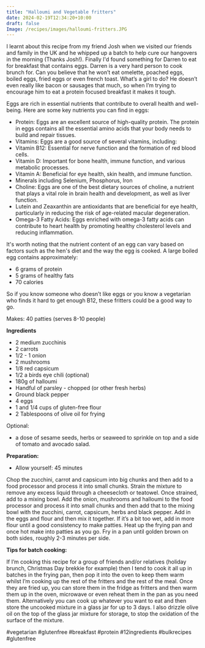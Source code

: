 ```yaml
---
title: "Halloumi and Vegetable fritters"
date: 2024-02-19T12:34:20+10:00
draft: false
Image: /recipes/images/halloumi-fritters.JPG
---
```


I learnt about this recipe from my friend Josh when we visited our friends and family in the UK and he whipped up a batch to help cure our hangovers in the morning (Thanks Josh!). Finally I'd found something for Darren to eat for breakfast that contains eggs. Darren is a very hard person to cook brunch for. Can you believe that he won’t eat omelette, poached eggs, boiled eggs, fried eggs or even french toast. What’s a girl to do? He doesn’t even really like bacon or sausages that much, so when I’m trying to encourage him to eat a protein focused breakfast it makes it tough. 

Eggs are rich in essential nutrients that contribute to overall health and well-being. Here are some key nutrients you can find in eggs:
* Protein: Eggs are an excellent source of high-quality protein. The protein in eggs contains all the essential amino acids that your body needs to build and repair tissues.
* Vitamins: Eggs are a good source of several vitamins, including:
 * Vitamin B12: Essential for nerve function and the formation of red blood cells.
 * Vitamin D: Important for bone health, immune function, and various metabolic processes.
 * Vitamin A: Beneficial for eye health, skin health, and immune function.
 * Minerals including Selenium, Phosphorus, Iron
 * Choline: Eggs are one of the best dietary sources of choline, a nutrient that plays a vital role in brain health and development, as well as liver function.
 * Lutein and Zeaxanthin are antioxidants that are beneficial for eye health, particularly in reducing the risk of age-related macular degeneration.
 * Omega-3 Fatty Acids: Eggs enriched with omega-3 fatty acids can contribute to heart health by promoting healthy cholesterol levels and reducing inflammation.

It's worth noting that the nutrient content of an egg can vary based on factors such as the hen's diet and the way the egg is cooked. A large boiled egg contains approximately:

* 6 grams of protein
* 5 grams of healthy fats
* 70 calories

So if you know someone who doesn’t like eggs or you know a vegetarian who finds it hard to get enough B12, these fritters could be a good way to go. 

 
Makes: 40 patties (serves 8-10 people)

__Ingredients__
 
* 2 medium zucchinis
* 2 carrots
* 1/2 - 1 onion
* 2 mushrooms
* 1/8 red capsicum
* 1/2 a birds eye chili (optional)
* 180g of halloumi
* Handful of parsley - chopped (or other fresh herbs)
* Ground black pepper
* 4 eggs
* 1 and 1/4 cups of gluten-free flour
* 2 Tablespoons of olive oil for frying

 
Optional:

* a dose of sesame seeds, herbs or seaweed to sprinkle on top and a side of tomato and avocado salad.
 
__Preparation:__

* Allow yourself: 45 minutes
 
Chop the zucchini, carrot and capsicum into big chunks and then add to a food processor and process it into small chunks.
Strain the mixture to remove any excess liquid through a cheesecloth or teatowel. Once strained, add to a mixing bowl. Add the onion, mushrooms and halloumi to the food processor and process it into small chunks and then add that to the mixing bowl with the zucchini, carrot, capsicum, herbs and black pepper. Add in the eggs and flour and then mix it together. If it’s a bit too wet, add in more flour until a good consistency to make patties. Heat up the frying pan and once hot make into patties as you go. Fry in a pan until golden brown on both sides, roughly 2-3 minutes per side. 

__Tips for batch cooking:__

If I’m cooking this recipe for a group of friends and/or relatives (holiday brunch, Christmas Day brekkie for example) then I tend to cook it all up in batches in the frying pan, then pop it into the oven to keep them warm whilst I’m cooking up the rest of the fritters and the rest of the meal. Once they are fried up, you can store them in the fridge as fritters and then warm them up in the oven, microwave or even reheat them in the pan as you need them. Alternatively you can cook up whatever you want to eat and then store the uncooked mixture in a glass jar for up to 3 days. I also drizzle olive oil on the top of the glass jar mixture for storage, to stop the oxidation of the surface of the mixture. 

 
#vegetarian #glutenfree #breakfast #protein #12ingredients #bulkrecipes #glutenfree

